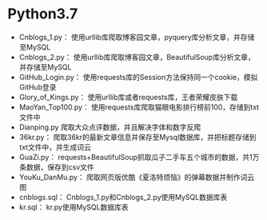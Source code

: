 # Python3.7

<ul>
<li>Cnblogs_1.py：      使用urllib库爬取博客园文章，pyquery库分析文章，并存储至MySQL</li>
<li>Cnblogs_2.py：      使用urllib库爬取博客园文章，BeautifulSoup库分析文章，并存储至MySQL</li>
<li>GitHub_Login.py：   使用requests库的Session方法保持同一个cookie，模拟GitHub登录</li>
<li>Glory_of_Kings.py： 使用urllib库或者requests库，王者荣耀皮肤下载</li>
<li>MaoYan_Top100.py：  使用requests库爬取猫眼电影排行榜前100，存储到txt文件中</li>
<li>Dianping.py         爬取大众点评数据，并且解决字体和数字反爬</li>
<li>36kr.py：           爬取36kr的最新文章信息并保存至Mysql数据库，并把标题存储到txt文件中，并生成词云</li>
<li>GuaZi.py：          requests+BeautifulSoup抓取瓜子二手车五个城市的数据，共1万条数据，保存到csv文件</li>
<li>YouKu_DanMu.py：    爬取网页版优酷《夏洛特烦恼》的弹幕数据并制作词云图</li>
<li>cnblogs.sql：       Cnblogs_1.py和Cnblogs_2.py使用MySQL数据库表</li>
<li>kr.sql：            kr.py使用MySQL数据库表</li>
</ul>
